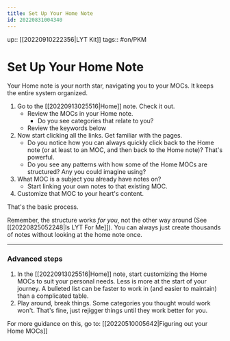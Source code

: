 ```yaml
---
title: Set Up Your Home Note
id: 20220831004340
---
```

up:: [[20220910222356|LYT Kit]]
tags:: #on/PKM 

# Set Up Your Home Note
Your Home note is your north star, navigating you to your MOCs. It keeps the entire system organized.


1. Go to the [[20220913025516|Home]] note. Check it out. 
	- Review the MOCs in your Home note.
      - Do you see categories that relate to you?
    - Review the keywords below
2. Now start clicking all the links. Get familiar with the pages. 
	- Do you notice how you can always quickly click back to the Home note (or at least to an MOC, and then back to the Home note)? That's powerful.
	- Do you see any patterns with how some of the Home MOCs are structured? Any you could imagine using?
4. What MOC is a subject you already have notes on? 
	- Start linking your own notes to that existing MOC. 
5. Customize that MOC to your heart's content.

That's the basic process.

Remember, the structure works *for you*, not the other way around (See [[20220825052248|Is LYT For Me]]). You can always just create thousands of notes without looking at the home note once. 

---
### Advanced steps
1. In the [[20220913025516|Home]] note, start customizing the Home MOCs to suit your personal needs. Less is more at the start of your journey. A bulleted list can be faster to work in (and easier to maintain) than a complicated table.
2. Play around, break things. Some categories you thought would work won't. That's fine, just rejigger things until they work better for you.

For more guidance on this, go to: [[20220510005642|Figuring out your Home MOCs]]